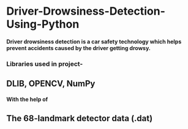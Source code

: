 # Driver-Drowsiness-Detection-Using-Python

#### Driver drowsiness detection is a car safety technology which helps prevent accidents caused by the driver getting drowsy.

### Libraries used in project-

## DLIB, OPENCV, NumPy

#### With the help of

## The 68-landmark detector data (.dat)

